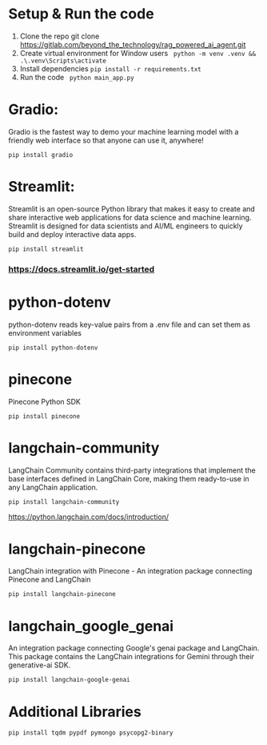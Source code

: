 # Setup & Run the code
1. Clone the repo git clone https://gitlab.com/beyond_the_technology/rag_powered_ai_agent.git
2. Create virtual environment for Window users ``` python -m venv .venv && .\.venv\Scripts\activate```
3. Install dependencies ```pip install -r requirements.txt```
4. Run the code ``` python main_app.py```

# Gradio: 
Gradio is the fastest way to demo your machine learning model with a friendly web interface so that anyone can use it, anywhere! 
```
pip install gradio
```

# Streamlit: 
Streamlit is an open-source Python library that makes it easy to create and share interactive web applications for data science and machine learning. Streamlit is designed for data scientists and AI/ML engineers to quickly build and deploy interactive data apps.
```
pip install streamlit
```
### https://docs.streamlit.io/get-started

# python-dotenv
python-dotenv reads key-value pairs from a .env file and can set them as environment variables
```
pip install python-dotenv
```

# pinecone
Pinecone Python SDK 
```
pip install pinecone
```

# langchain-community
LangChain Community contains third-party integrations that implement the base interfaces defined in LangChain Core, making them ready-to-use in any LangChain application.
```
pip install langchain-community
```

https://python.langchain.com/docs/introduction/


# langchain-pinecone
LangChain integration with Pinecone - An integration package connecting Pinecone and LangChain
```
pip install langchain-pinecone
``` 

# langchain_google_genai
An integration package connecting Google's genai package and LangChain. This package contains the LangChain integrations for Gemini through their generative-ai SDK.
```
pip install langchain-google-genai
```

# Additional Libraries
```commandline
pip install tqdm pypdf pymongo psycopg2-binary
```


